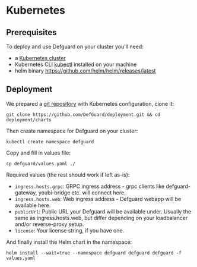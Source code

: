 # Kubernetes

## Prerequisites

To deploy and use Defguard on your cluster you'll need:

* a [Kubernetes cluster](https://kubernetes.io/docs/setup/)
* Kubernetes CLI [kubectl](https://kubernetes.io/docs/reference/kubectl/) installed on your machine
* helm binary https://github.com/helm/helm/releases/latest

## Deployment

We prepared a [git repository](https://github.com/DefGuard/deployment) with Kubernetes configuration, clone it:

```
git clone https://github.com/DefGuard/deployment.git && cd deployment/charts
```

Then create namespace for Defguard on your cluster:

```
kubectl create namespace defguard
```

Copy and fill in values file:

```
cp defguard/values.yaml ./
```

Required values (the rest should work if left as-is):

* `ingress.hosts.grpc`: GRPC ingress address - grpc clients like defguard-gateway, youbi-bridge etc. will connect here.
* `ingress.hosts.web`: Web ingress address - Defguard webapp will be available here.
* `publicUrl`: Public URL your Defguard will be available under. Usually the same as ingress.hosts.web, but differ depending on your loadbalancer and/or reverse-proxy setup.
* `license`: Your license string, if you have one.

And finally install the Helm chart in the namespace:

```
helm install --wait=true --namespace defguard defguard defguard -f values.yaml
```
